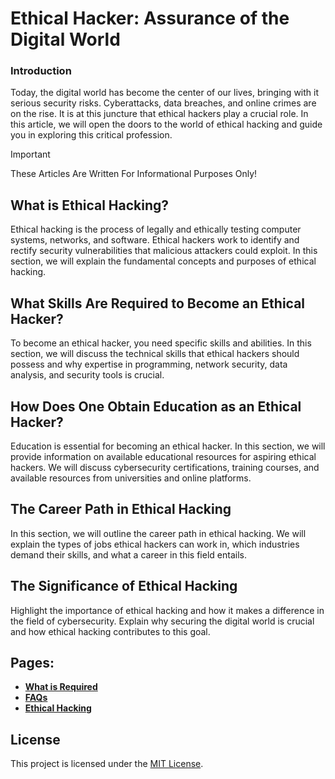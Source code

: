 # Ethical Hacker: Assurance of the Digital World

### Introduction

Today, the digital world has become the center of our lives, bringing with it serious security risks. Cyberattacks, data breaches, and online crimes are on the rise. It is at this juncture that ethical hackers play a crucial role. In this article, we will open the doors to the world of ethical hacking and guide you in exploring this critical profession.

> [!IMPORTANT]  
> These Articles Are Written For Informational Purposes Only!

## What is Ethical Hacking?
Ethical hacking is the process of legally and ethically testing computer systems, networks, and software. Ethical hackers work to identify and rectify security vulnerabilities that malicious attackers could exploit. In this section, we will explain the fundamental concepts and purposes of ethical hacking.

## What Skills Are Required to Become an Ethical Hacker?
To become an ethical hacker, you need specific skills and abilities. In this section, we will discuss the technical skills that ethical hackers should possess and why expertise in programming, network security, data analysis, and security tools is crucial.

## How Does One Obtain Education as an Ethical Hacker?
Education is essential for becoming an ethical hacker. In this section, we will provide information on available educational resources for aspiring ethical hackers. We will discuss cybersecurity certifications, training courses, and available resources from universities and online platforms.

## The Career Path in Ethical Hacking
In this section, we will outline the career path in ethical hacking. We will explain the types of jobs ethical hackers can work in, which industries demand their skills, and what a career in this field entails.

## The Significance of Ethical Hacking
Highlight the importance of ethical hacking and how it makes a difference in the field of cybersecurity. Explain why securing the digital world is crucial and how ethical hacking contributes to this goal.

## Pages:
* **[What is Required](https://github.com/musarda/Ethical-Hacker-FAQ/blob/main/src/What-is-Required.md)**
* **[FAQs](https://github.com/musarda/Ethical-Hacker-FAQ/blob/main/src/faq.md)**
* **[Ethical Hacking](https://github.com/musarda/Ethical-Hacker-FAQ/blob/main/src/Ethical-Hacking.md)**

## License

This project is licensed under the [MIT License](LICENSE).
